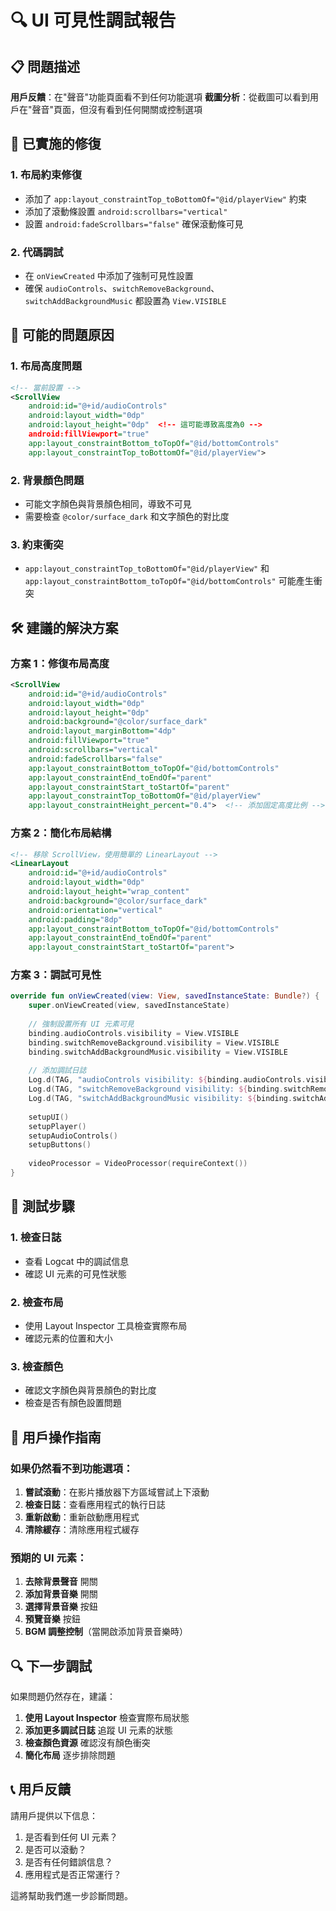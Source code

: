 # 🔍 UI 可見性調試報告

## 📋 問題描述

**用戶反饋**：在"聲音"功能頁面看不到任何功能選項
**截圖分析**：從截圖可以看到用戶在"聲音"頁面，但沒有看到任何開關或控制選項

## 🔧 已實施的修復

### 1. **布局約束修復**
- 添加了 `app:layout_constraintTop_toBottomOf="@id/playerView"` 約束
- 添加了滾動條設置 `android:scrollbars="vertical"`
- 設置 `android:fadeScrollbars="false"` 確保滾動條可見

### 2. **代碼調試**
- 在 `onViewCreated` 中添加了強制可見性設置
- 確保 `audioControls`、`switchRemoveBackground`、`switchAddBackgroundMusic` 都設置為 `View.VISIBLE`

## 🎯 可能的問題原因

### 1. **布局高度問題**
```xml
<!-- 當前設置 -->
<ScrollView
    android:id="@+id/audioControls"
    android:layout_width="0dp"
    android:layout_height="0dp"  <!-- 這可能導致高度為0 -->
    android:fillViewport="true"
    app:layout_constraintBottom_toTopOf="@id/bottomControls"
    app:layout_constraintTop_toBottomOf="@id/playerView">
```

### 2. **背景顏色問題**
- 可能文字顏色與背景顏色相同，導致不可見
- 需要檢查 `@color/surface_dark` 和文字顏色的對比度

### 3. **約束衝突**
- `app:layout_constraintTop_toBottomOf="@id/playerView"` 和 `app:layout_constraintBottom_toTopOf="@id/bottomControls"` 可能產生衝突

## 🛠️ 建議的解決方案

### 方案 1：修復布局高度
```xml
<ScrollView
    android:id="@+id/audioControls"
    android:layout_width="0dp"
    android:layout_height="0dp"
    android:background="@color/surface_dark"
    android:layout_marginBottom="4dp"
    android:fillViewport="true"
    android:scrollbars="vertical"
    android:fadeScrollbars="false"
    app:layout_constraintBottom_toTopOf="@id/bottomControls"
    app:layout_constraintEnd_toEndOf="parent"
    app:layout_constraintStart_toStartOf="parent"
    app:layout_constraintTop_toBottomOf="@id/playerView"
    app:layout_constraintHeight_percent="0.4">  <!-- 添加固定高度比例 -->
```

### 方案 2：簡化布局結構
```xml
<!-- 移除 ScrollView，使用簡單的 LinearLayout -->
<LinearLayout
    android:id="@+id/audioControls"
    android:layout_width="0dp"
    android:layout_height="wrap_content"
    android:background="@color/surface_dark"
    android:orientation="vertical"
    android:padding="8dp"
    app:layout_constraintBottom_toTopOf="@id/bottomControls"
    app:layout_constraintEnd_toEndOf="parent"
    app:layout_constraintStart_toStartOf="parent">
```

### 方案 3：調試可見性
```kotlin
override fun onViewCreated(view: View, savedInstanceState: Bundle?) {
    super.onViewCreated(view, savedInstanceState)
    
    // 強制設置所有 UI 元素可見
    binding.audioControls.visibility = View.VISIBLE
    binding.switchRemoveBackground.visibility = View.VISIBLE
    binding.switchAddBackgroundMusic.visibility = View.VISIBLE
    
    // 添加調試日誌
    Log.d(TAG, "audioControls visibility: ${binding.audioControls.visibility}")
    Log.d(TAG, "switchRemoveBackground visibility: ${binding.switchRemoveBackground.visibility}")
    Log.d(TAG, "switchAddBackgroundMusic visibility: ${binding.switchAddBackgroundMusic.visibility}")
    
    setupUI()
    setupPlayer()
    setupAudioControls()
    setupButtons()
    
    videoProcessor = VideoProcessor(requireContext())
}
```

## 🧪 測試步驟

### 1. **檢查日誌**
- 查看 Logcat 中的調試信息
- 確認 UI 元素的可見性狀態

### 2. **檢查布局**
- 使用 Layout Inspector 工具檢查實際布局
- 確認元素的位置和大小

### 3. **檢查顏色**
- 確認文字顏色與背景顏色的對比度
- 檢查是否有顏色設置問題

## 📱 用戶操作指南

### 如果仍然看不到功能選項：

1. **嘗試滾動**：在影片播放器下方區域嘗試上下滾動
2. **檢查日誌**：查看應用程式的執行日誌
3. **重新啟動**：重新啟動應用程式
4. **清除緩存**：清除應用程式緩存

### 預期的 UI 元素：

1. **去除背景聲音** 開關
2. **添加背景音樂** 開關
3. **選擇背景音樂** 按鈕
4. **預覽音樂** 按鈕
5. **BGM 調整控制**（當開啟添加背景音樂時）

## 🔍 下一步調試

如果問題仍然存在，建議：

1. **使用 Layout Inspector** 檢查實際布局狀態
2. **添加更多調試日誌** 追蹤 UI 元素的狀態
3. **檢查顏色資源** 確認沒有顏色衝突
4. **簡化布局** 逐步排除問題

## 📞 用戶反饋

請用戶提供以下信息：
1. 是否看到任何 UI 元素？
2. 是否可以滾動？
3. 是否有任何錯誤信息？
4. 應用程式是否正常運行？

這將幫助我們進一步診斷問題。
